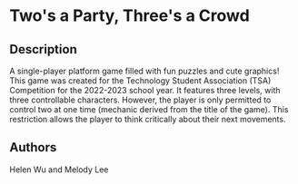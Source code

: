 # Two's a Party, Three's a Crowd

## Description
A single-player platform game filled with fun puzzles and cute graphics! This game was created for the Technology Student Association (TSA) Competition for the 2022-2023 school year. It features three levels, with three controllable characters. However, the player is only permitted to control two at one time (mechanic derived from the title of the game). This restriction allows the player to think critically about their next movements.

## Authors
Helen Wu and Melody Lee
